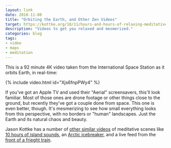 ```yaml
---
layout: link
date: 2018-11-08
title: "Orbiting the Earth, and Other Zen Videos"
target: https://kottke.org/18/11/hours-and-hours-of-relaxing-meditative-videos
description: "Videos to get you relaxed and mesmerized."
categories: blog
tags:
- video
- maps
- meditation
---
```


This is a 92 minute 4K video taken from the International Space Station as it orbits Earth, in real-time:

{% include video.html id="Xjs6fnpPWy4" %}

If you've got an Apple TV and used their "Aerial" screensavers, this'll look familiar. Most of those ones are drone footage or other things close to the ground, but recently they've got a couple done from space. This one is even better, though. It's mesmerizing to see how small everything looks from this perspective, with no borders or "human" landscapes. Just the Earth and its natural chaos and beauty.

Jason Kottke has a number of [other similar videos](https://kottke.org/18/11/hours-and-hours-of-relaxing-meditative-videos) of meditative scenes like [10 hours of island sounds](https://www.youtube.com/watch?v=2QPbriKs_sI), an [Arctic icebreaker](https://www.youtube.com/watch?v=gpW7iYfuGDU), and a live feed from the [front of a frieght train](https://www.youtube.com/watch?v=uTpDWzfRMg8).